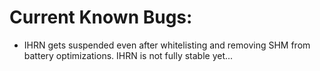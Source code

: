 # Current Known Bugs:
 * IHRN gets suspended even after whitelisting and removing SHM from battery optimizations. IHRN is not fully stable yet...
